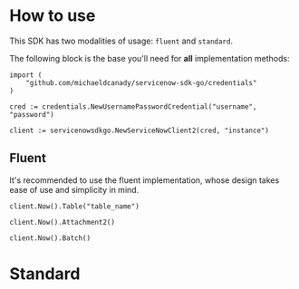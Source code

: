 # How to use

This SDK has two modalities of usage: `fluent` and `standard`.

The following block is the base you'll need for **all** implementation methods:
```golang
import (
    "github.com/michaeldcanady/servicenow-sdk-go/credentials"
)

cred := credentials.NewUsernamePasswordCredential("username", "password")

client := servicenowsdkgo.NewServiceNowClient2(cred, "instance")
```

## Fluent

It's recommended to use the fluent implementation, whose design takes ease of use and simplicity in mind.

``` golang {title="Table api"}
client.Now().Table("table_name")
```

``` golang {title="Attachment api"}
client.Now().Attachment2()
```

``` golang {title="Batch api"}
client.Now().Batch()
```

# Standard
